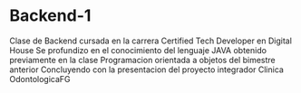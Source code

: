 # Backend-1

Clase de Backend cursada en la carrera Certified Tech Developer en Digital House
Se profundizo en el conocimiento del lenguaje JAVA obtenido previamente en la clase Programacion orientada a objetos del bimestre anterior
Concluyendo con la presentacion del proyecto integrador Clinica OdontologicaFG

